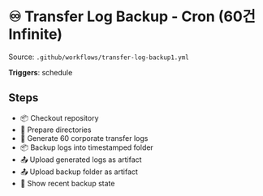 # ♾️ Transfer Log Backup - Cron (60건 Infinite)

Source: `.github/workflows/transfer-log-backup1.yml`

**Triggers**: schedule

## Steps
- 📦 Checkout repository
- 📁 Prepare directories
- 💾 Generate 60 corporate transfer logs
- 📦 Backup logs into timestamped folder
- 📤 Upload generated logs as artifact
- 📤 Upload backup folder as artifact
- 📂 Show recent backup state
